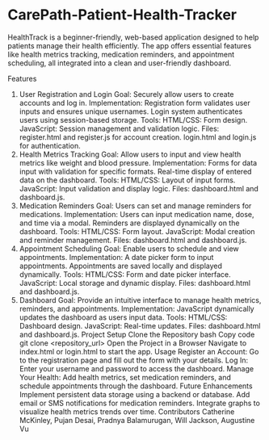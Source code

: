 # CarePath-Patient-Health-Tracker
HealthTrack is a beginner-friendly, web-based application designed to help patients manage their health efficiently. The app offers essential features like health metrics tracking, medication reminders, and appointment scheduling, all integrated into a clean and user-friendly dashboard.

Features
1. User Registration and Login
Goal: Securely allow users to create accounts and log in.
Implementation:
Registration form validates user inputs and ensures unique usernames.
Login system authenticates users using session-based storage.
Tools:
HTML/CSS: Form design.
JavaScript: Session management and validation logic.
Files:
register.html and register.js for account creation.
login.html and login.js for authentication.
2. Health Metrics Tracking
Goal: Allow users to input and view health metrics like weight and blood pressure.
Implementation:
Forms for data input with validation for specific formats.
Real-time display of entered data on the dashboard.
Tools:
HTML/CSS: Layout of input forms.
JavaScript: Input validation and display logic.
Files:
dashboard.html and dashboard.js.
3. Medication Reminders
Goal: Users can set and manage reminders for medications.
Implementation:
Users can input medication name, dose, and time via a modal.
Reminders are displayed dynamically on the dashboard.
Tools:
HTML/CSS: Form layout.
JavaScript: Modal creation and reminder management.
Files:
dashboard.html and dashboard.js.
4. Appointment Scheduling
Goal: Enable users to schedule and view appointments.
Implementation:
A date picker form to input appointments.
Appointments are saved locally and displayed dynamically.
Tools:
HTML/CSS: Form and date picker interface.
JavaScript: Local storage and dynamic display.
Files:
dashboard.html and dashboard.js.
5. Dashboard
Goal: Provide an intuitive interface to manage health metrics, reminders, and appointments.
Implementation:
JavaScript dynamically updates the dashboard as users input data.
Tools:
HTML/CSS: Dashboard design.
JavaScript: Real-time updates.
Files:
dashboard.html and dashboard.js.
Project Setup
Clone the Repository
bash
Copy code
git clone <repository_url>
Open the Project in a Browser
Navigate to index.html or login.html to start the app.
Usage
Register an Account:
Go to the registration page and fill out the form with your details.
Log In:
Enter your username and password to access the dashboard.
Manage Your Health:
Add health metrics, set medication reminders, and schedule appointments through the dashboard.
Future Enhancements
Implement persistent data storage using a backend or database.
Add email or SMS notifications for medication reminders.
Integrate graphs to visualize health metrics trends over time.
Contributors
Catherine McKinley, Pujan Desai, Pradnya Balamurugan, Will Jackson, Augustine Vu
